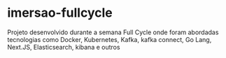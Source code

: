 # imersao-fullcycle
Projeto desenvolvido durante a semana Full Cycle onde foram abordadas tecnologias como Docker, Kubernetes, Kafka, kafka connect, Go Lang, Next.JS, Elasticsearch, kibana e outros
